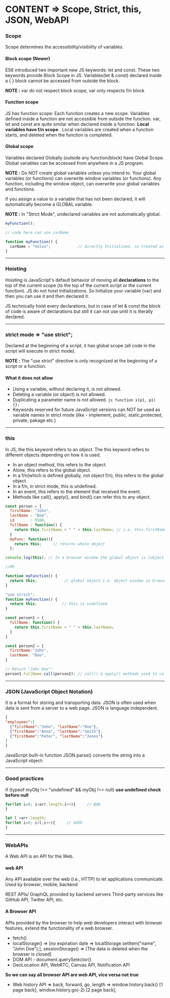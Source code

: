 # CONTENT => Scope, Strict, this, JSON, WebAPI

### Scope

Scope determines the accessibility/visibility of variables.

#### Block scope (Newer)

ES6 introduced two important new JS keywords: let and const. These two keywords provide Block Scope in JS. Variables(let & const) declared inside a { } block cannot be accessed from outside the block.

**NOTE :** var do not respect block scope, var only respects f/n block

#### Function scope

JS has function scope: Each function creates a new scope. Variables defined inside a function are not accessible from outside the function. var, let and const are quite similar when declared inside a function. **Local variables have f/n scope** . Local variables are created when a function starts, and deleted when the function is completed.

#### Global scope

Variables declared Globally (outside any function/block) have Global Scope. Global variables can be accessed from anywhere in a JS program.

**NOTE :** Do NOT create global variables unless you intend to. Your global variables (or functions) can overwrite window variables (or functions). Any function, including the window object, can overwrite your global variables and functions.

If you assign a value to a variable that has not been declared, it will automatically become a GLOBAL variable.

**NOTE :** In "Strict Mode", undeclared variables are not automatically global.

```js
myFunction();

// code here can use carName

function myFunction() {
  carName = "Volvo";            // directly Initialized, so treated as global scope.
}
```

-----

### Hoisting

Hoisting is JavaScript's default behavior of moving all **declarations** to the top of the current scope (to the top of the current script or the current function). JS do not hoist Initializations. So Initialize your variable (var) and then you can use it and then declared it.  


JS technically hoist every declarations, but in case of let & const the block of code is aware of declarations but still it can not use until it is literally declared.

-----

### strict mode  => "use strict";

Declared at the beginning of a script, it has global scope (all code in the script will execute in strict mode). 

**NOTE :** The "use strict" directive is only recognized at the beginning of a script or a function.

#### What it does not allow

- Using a variable, without declaring it, is not allowed.
- Deleting a variable (or object) is not allowed.
- Duplicating a parameter name is not allowed.  ```js function x(p1, p1) {}; ```
- Keywords reserved for future JavaScript versions can NOT be used as variable names in strict mode (like - implement, public, static,protected, private, pakage etc.)

-----

### this

In JS, the this keyword refers to an *object*. The this keyword refers to different objects depending on how it is used.

- In an object method, this refers to the object.
- Alone, this refers to the global object.
- In a f/n(which is defined globally, not object f/n), this refers to the global object.
- In a f/n, in strict mode, this is undefined.
- In an event, this refers to the element that received the event.
- Methods like call(), apply(), and bind() can refer this to any object.

```js
const person = {
  firstName: "John",
  lastName : "Doe",
  id       : 5566,
  fullName : function() {
    return this.firstName + " " + this.lastName; // i.e. this.firstName is the firstName property of this (the person object)
  }
  myFunc: function(){
    return this;     // returns whole object
  };
```

```js
console.log(this); // In a browser window the global object is [object Window]

//OR

function myFunction() {
  return this;            // global object i.e. object window in browser
}
```

```js
"use strict";
function myFunction() {
  return this;           // this is undefined
}
```

```js
const person1 = {
  fullName: function() {
    return this.firstName + " " + this.lastName;
  }
}

const person2 = {
  firstName:"John",
  lastName: "Doe",
}

// Return "John Doe":
person1.fullName.call(person2); // call() & apply() methods used to call an object method with another object as argument
```

--------

### JSON (JavaScript Object Notation)

It is a format for storing and transporting data. JSON is often used when data is sent from a server to a web page. JSON is language independent.

```json
{
"employees":[
  {"firstName":"John", "lastName":"Doe"},
  {"firstName":"Anna", "lastName":"Smith"},
  {"firstName":"Peter", "lastName":"Jones"}
]
}
```

JavaScript built-in function JSON.parse() converts the string into a JavaScript object:

-----

### Good practices

if (typeof myObj !== "undefined" && myObj !== null) **use undefined check before null**

```js
for(let i=0; i<arr.length;i++){     // BAD
}
```

```js
let l =arr.length;
for(let i=0; i<l;i++){     // GOOD
}
```

-----

### WebAPIs

A Web API is an API for the Web. 

#### web API
 Any API available over the web (i.e., HTTP) to let applications communicate. Used by browser, mobile, backend

REST APIs/ GraphQL provided by backend servers 
Third-party services like GitHub API, Twitter API, etc.


#### A Browser API 
APIs provided by the browser to help web developers interact with browser features, extend the functionality of a web browser.

- fetch()
- localStorage() => [no expiration date => localStorage.setItem("name", "John Doe");], sessionStorage() => [The data is deleted when the browser is closed]
- DOM API - document.querySelector()
- GeoLocation API, WebRTC, Canvas API, Notification API

**So we can say all browser API are web API, vice versa not true** 

- Web history API => back, forward, go, length => window.history.back() [1 page back], window.history.go(-2) [2 page back], 

